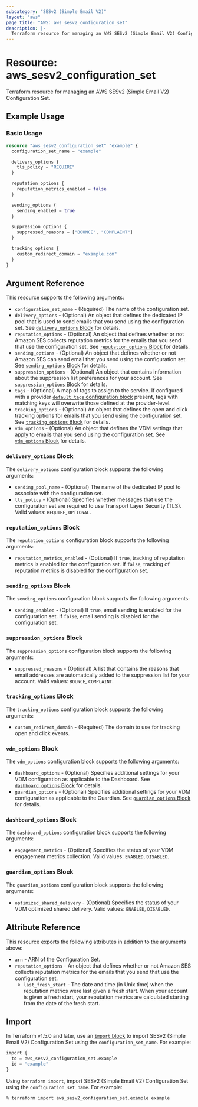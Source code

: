 ```yaml
---
subcategory: "SESv2 (Simple Email V2)"
layout: "aws"
page_title: "AWS: aws_sesv2_configuration_set"
description: |-
  Terraform resource for managing an AWS SESv2 (Simple Email V2) Configuration Set.
---
```


# Resource: aws_sesv2_configuration_set

Terraform resource for managing an AWS SESv2 (Simple Email V2) Configuration Set.

## Example Usage

### Basic Usage

```terraform
resource "aws_sesv2_configuration_set" "example" {
  configuration_set_name = "example"

  delivery_options {
    tls_policy = "REQUIRE"
  }

  reputation_options {
    reputation_metrics_enabled = false
  }

  sending_options {
    sending_enabled = true
  }

  suppression_options {
    suppressed_reasons = ["BOUNCE", "COMPLAINT"]
  }

  tracking_options {
    custom_redirect_domain = "example.com"
  }
}
```

## Argument Reference

This resource supports the following arguments:

* `configuration_set_name` - (Required) The name of the configuration set.
* `delivery_options` - (Optional) An object that defines the dedicated IP pool that is used to send emails that you send using the configuration set. See [`delivery_options` Block](#delivery_options-block) for details.
* `reputation_options` - (Optional) An object that defines whether or not Amazon SES collects reputation metrics for the emails that you send that use the configuration set. See [`reputation_options` Block](#reputation_options-block) for details.
* `sending_options` - (Optional) An object that defines whether or not Amazon SES can send email that you send using the configuration set. See [`sending_options` Block](#sending_options-block) for details.
* `suppression_options` - (Optional) An object that contains information about the suppression list preferences for your account. See [`suppression_options` Block](#suppression_options-block) for details.
* `tags` - (Optional) A map of tags to assign to the service. If configured with a provider [`default_tags` configuration block](https://registry.terraform.io/providers/hashicorp/aws/latest/docs#default_tags-configuration-block) present, tags with matching keys will overwrite those defined at the provider-level.
* `tracking_options` - (Optional) An object that defines the open and click tracking options for emails that you send using the configuration set. See [`tracking_options` Block](#tracking_options-block) for details.
* `vdm_options` - (Optional) An object that defines the VDM settings that apply to emails that you send using the configuration set. See [`vdm_options` Block](#vdm_options-block) for details.

### `delivery_options` Block

The `delivery_options` configuration block supports the following arguments:

* `sending_pool_name` - (Optional) The name of the dedicated IP pool to associate with the configuration set.
* `tls_policy` - (Optional) Specifies whether messages that use the configuration set are required to use Transport Layer Security (TLS). Valid values: `REQUIRE`, `OPTIONAL`.

### `reputation_options` Block

The `reputation_options` configuration block supports the following arguments:

* `reputation_metrics_enabled` - (Optional) If `true`, tracking of reputation metrics is enabled for the configuration set. If `false`, tracking of reputation metrics is disabled for the configuration set.

### `sending_options` Block

The `sending_options` configuration block supports the following arguments:

* `sending_enabled` - (Optional) If `true`, email sending is enabled for the configuration set. If `false`, email sending is disabled for the configuration set.

### `suppression_options` Block

The `suppression_options` configuration block supports the following arguments:

* `suppressed_reasons` - (Optional) A list that contains the reasons that email addresses are automatically added to the suppression list for your account. Valid values: `BOUNCE`, `COMPLAINT`.

### `tracking_options` Block

The `tracking_options` configuration block supports the following arguments:

* `custom_redirect_domain` - (Required) The domain to use for tracking open and click events.

### `vdm_options` Block

The `vdm_options` configuration block supports the following arguments:

* `dashboard_options` - (Optional) Specifies additional settings for your VDM configuration as applicable to the Dashboard. See [`dashboard_options` Block](#dashboard_options-block) for details.
* `guardian_options` - (Optional) Specifies additional settings for your VDM configuration as applicable to the Guardian. See [`guardian_options` Block](#guardian_options-block) for details.

### `dashboard_options` Block

The `dashboard_options` configuration block supports the following arguments:

* `engagement_metrics` - (Optional) Specifies the status of your VDM engagement metrics collection. Valid values: `ENABLED`, `DISABLED`.

### `guardian_options` Block

The `guardian_options` configuration block supports the following arguments:

* `optimized_shared_delivery` - (Optional) Specifies the status of your VDM optimized shared delivery. Valid values: `ENABLED`, `DISABLED`.

## Attribute Reference

This resource exports the following attributes in addition to the arguments above:

* `arn` - ARN of the Configuration Set.
* `reputation_options` - An object that defines whether or not Amazon SES collects reputation metrics for the emails that you send that use the configuration set.
    * `last_fresh_start` - The date and time (in Unix time) when the reputation metrics were last given a fresh start. When your account is given a fresh start, your reputation metrics are calculated starting from the date of the fresh start.

## Import

In Terraform v1.5.0 and later, use an [`import` block](https://developer.hashicorp.com/terraform/language/import) to import SESv2 (Simple Email V2) Configuration Set using the `configuration_set_name`. For example:

```terraform
import {
  to = aws_sesv2_configuration_set.example
  id = "example"
}
```

Using `terraform import`, import SESv2 (Simple Email V2) Configuration Set using the `configuration_set_name`. For example:

```console
% terraform import aws_sesv2_configuration_set.example example
```
